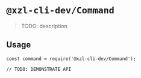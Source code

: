 # `@xzl-cli-dev/Command`

> TODO: description

## Usage

```
const command = require('@xzl-cli-dev/Command');

// TODO: DEMONSTRATE API
```
